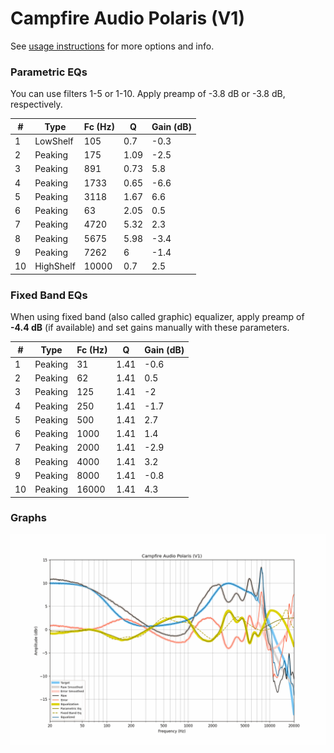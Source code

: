 # Campfire Audio Polaris (V1)
See [usage instructions](https://github.com/jaakkopasanen/AutoEq#usage) for more options and info.

### Parametric EQs
You can use filters 1-5 or 1-10. Apply preamp of -3.8 dB or -3.8 dB, respectively.

|   # | Type      |   Fc (Hz) |    Q |   Gain (dB) |
|-----|-----------|-----------|------|-------------|
|   1 | LowShelf  |       105 | 0.7  |        -0.3 |
|   2 | Peaking   |       175 | 1.09 |        -2.5 |
|   3 | Peaking   |       891 | 0.73 |         5.8 |
|   4 | Peaking   |      1733 | 0.65 |        -6.6 |
|   5 | Peaking   |      3118 | 1.67 |         6.6 |
|   6 | Peaking   |        63 | 2.05 |         0.5 |
|   7 | Peaking   |      4720 | 5.32 |         2.3 |
|   8 | Peaking   |      5675 | 5.98 |        -3.4 |
|   9 | Peaking   |      7262 | 6    |        -1.4 |
|  10 | HighShelf |     10000 | 0.7  |         2.5 |

### Fixed Band EQs
When using fixed band (also called graphic) equalizer, apply preamp of **-4.4 dB** (if available) and set gains manually with these parameters.

|   # | Type    |   Fc (Hz) |    Q |   Gain (dB) |
|-----|---------|-----------|------|-------------|
|   1 | Peaking |        31 | 1.41 |        -0.6 |
|   2 | Peaking |        62 | 1.41 |         0.5 |
|   3 | Peaking |       125 | 1.41 |        -2   |
|   4 | Peaking |       250 | 1.41 |        -1.7 |
|   5 | Peaking |       500 | 1.41 |         2.7 |
|   6 | Peaking |      1000 | 1.41 |         1.4 |
|   7 | Peaking |      2000 | 1.41 |        -2.9 |
|   8 | Peaking |      4000 | 1.41 |         3.2 |
|   9 | Peaking |      8000 | 1.41 |        -0.8 |
|  10 | Peaking |     16000 | 1.41 |         4.3 |

### Graphs
![](./Campfire%20Audio%20Polaris%20(V1).png)
